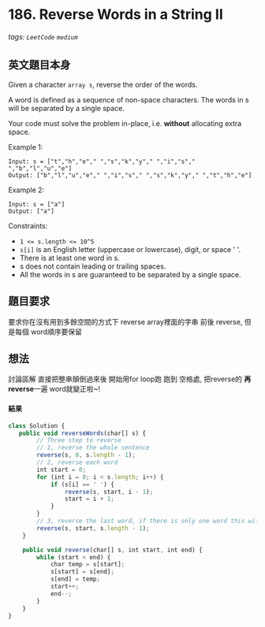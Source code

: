 # 186. Reverse Words in a String II
###### tags: `LeetCode` `medium`

## 英文題目本身
Given a character `array s`, reverse the order of the words.

A word is defined as a sequence of non-space characters. The words in s will be separated by a single space.

Your code must solve the problem in-place, i.e. **without** allocating extra space.

 

Example 1:
```
Input: s = ["t","h","e"," ","s","k","y"," ","i","s"," ","b","l","u","e"]
Output: ["b","l","u","e"," ","i","s"," ","s","k","y"," ","t","h","e"]
```
Example 2:
```
Input: s = ["a"]
Output: ["a"]
```

Constraints:

- `1 <= s.length <= 10^5`
- `s[i]` is an English letter (uppercase or lowercase), digit, or space ' '.
- There is at least one word in s.
- s does not contain leading or trailing spaces.
- All the words in s are guaranteed to be separated by a single space.
## 題目要求
要求你在沒有用到多餘空間的方式下  reverse array裡面的字串
前後 reverse, 但是每個 word順序要保留
## 想法
討論區解
直接把整串顛倒過來後
開始用for loop跑
跑到 空格處,  把reverse的 **再 reverse**一遍  word就變正啦~!

#### 結果
```javascript
class Solution {
   public void reverseWords(char[] s) {
        // Three step to reverse
        // 1, reverse the whole sentence
        reverse(s, 0, s.length - 1);
        // 2, reverse each word
        int start = 0;      
        for (int i = 0; i < s.length; i++) {
            if (s[i] == ' ') {
                reverse(s, start, i - 1);
                start = i + 1;
            }
        }
        // 3, reverse the last word, if there is only one word this will solve the corner case
        reverse(s, start, s.length - 1);
    }

    public void reverse(char[] s, int start, int end) {
        while (start < end) {
            char temp = s[start];
            s[start] = s[end];
            s[end] = temp;
            start++;
            end--;
        }
    }
}
```
